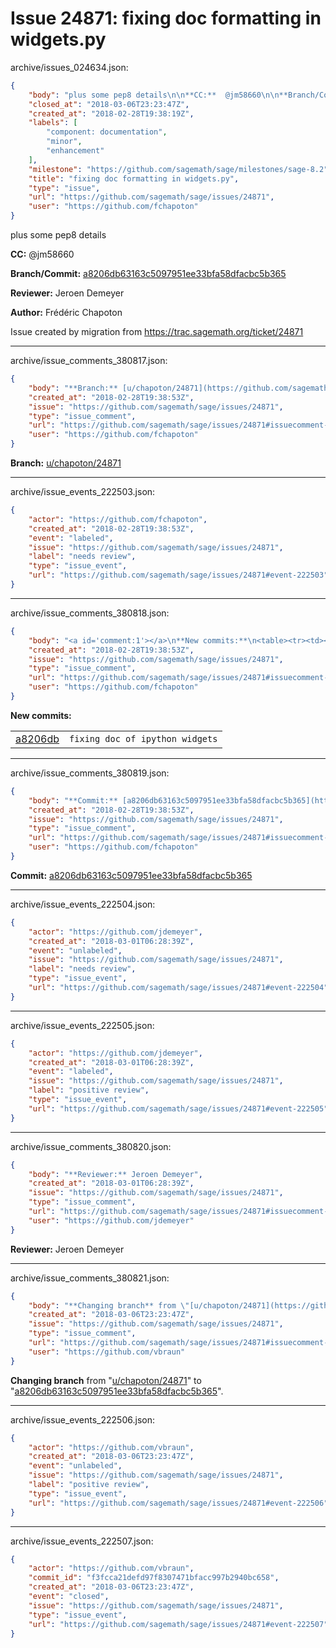 # Issue 24871: fixing doc formatting in widgets.py

archive/issues_024634.json:
```json
{
    "body": "plus some pep8 details\n\n**CC:**  @jm58660\n\n**Branch/Commit:** [a8206db63163c5097951ee33bfa58dfacbc5b365](https://github.com/sagemath/sagetrac-mirror/commit/a8206db63163c5097951ee33bfa58dfacbc5b365)\n\n**Reviewer:** Jeroen Demeyer\n\n**Author:** Fr\u00e9d\u00e9ric Chapoton\n\nIssue created by migration from https://trac.sagemath.org/ticket/24871\n\n",
    "closed_at": "2018-03-06T23:23:47Z",
    "created_at": "2018-02-28T19:38:19Z",
    "labels": [
        "component: documentation",
        "minor",
        "enhancement"
    ],
    "milestone": "https://github.com/sagemath/sage/milestones/sage-8.2",
    "title": "fixing doc formatting in widgets.py",
    "type": "issue",
    "url": "https://github.com/sagemath/sage/issues/24871",
    "user": "https://github.com/fchapoton"
}
```
plus some pep8 details

**CC:**  @jm58660

**Branch/Commit:** [a8206db63163c5097951ee33bfa58dfacbc5b365](https://github.com/sagemath/sagetrac-mirror/commit/a8206db63163c5097951ee33bfa58dfacbc5b365)

**Reviewer:** Jeroen Demeyer

**Author:** Frédéric Chapoton

Issue created by migration from https://trac.sagemath.org/ticket/24871





---

archive/issue_comments_380817.json:
```json
{
    "body": "**Branch:** [u/chapoton/24871](https://github.com/sagemath/sagetrac-mirror/tree/u/chapoton/24871)",
    "created_at": "2018-02-28T19:38:53Z",
    "issue": "https://github.com/sagemath/sage/issues/24871",
    "type": "issue_comment",
    "url": "https://github.com/sagemath/sage/issues/24871#issuecomment-380817",
    "user": "https://github.com/fchapoton"
}
```

**Branch:** [u/chapoton/24871](https://github.com/sagemath/sagetrac-mirror/tree/u/chapoton/24871)



---

archive/issue_events_222503.json:
```json
{
    "actor": "https://github.com/fchapoton",
    "created_at": "2018-02-28T19:38:53Z",
    "event": "labeled",
    "issue": "https://github.com/sagemath/sage/issues/24871",
    "label": "needs review",
    "type": "issue_event",
    "url": "https://github.com/sagemath/sage/issues/24871#event-222503"
}
```



---

archive/issue_comments_380818.json:
```json
{
    "body": "<a id='comment:1'></a>\n**New commits:**\n<table><tr><td><a href=\"https://github.com/sagemath/sagetrac-mirror/commit/a8206db63163c5097951ee33bfa58dfacbc5b365\">a8206db</a></td><td><code>fixing doc of ipython widgets</code></td></tr></table>\n",
    "created_at": "2018-02-28T19:38:53Z",
    "issue": "https://github.com/sagemath/sage/issues/24871",
    "type": "issue_comment",
    "url": "https://github.com/sagemath/sage/issues/24871#issuecomment-380818",
    "user": "https://github.com/fchapoton"
}
```

<a id='comment:1'></a>
**New commits:**
<table><tr><td><a href="https://github.com/sagemath/sagetrac-mirror/commit/a8206db63163c5097951ee33bfa58dfacbc5b365">a8206db</a></td><td><code>fixing doc of ipython widgets</code></td></tr></table>




---

archive/issue_comments_380819.json:
```json
{
    "body": "**Commit:** [a8206db63163c5097951ee33bfa58dfacbc5b365](https://github.com/sagemath/sagetrac-mirror/commit/a8206db63163c5097951ee33bfa58dfacbc5b365)",
    "created_at": "2018-02-28T19:38:53Z",
    "issue": "https://github.com/sagemath/sage/issues/24871",
    "type": "issue_comment",
    "url": "https://github.com/sagemath/sage/issues/24871#issuecomment-380819",
    "user": "https://github.com/fchapoton"
}
```

**Commit:** [a8206db63163c5097951ee33bfa58dfacbc5b365](https://github.com/sagemath/sagetrac-mirror/commit/a8206db63163c5097951ee33bfa58dfacbc5b365)



---

archive/issue_events_222504.json:
```json
{
    "actor": "https://github.com/jdemeyer",
    "created_at": "2018-03-01T06:28:39Z",
    "event": "unlabeled",
    "issue": "https://github.com/sagemath/sage/issues/24871",
    "label": "needs review",
    "type": "issue_event",
    "url": "https://github.com/sagemath/sage/issues/24871#event-222504"
}
```



---

archive/issue_events_222505.json:
```json
{
    "actor": "https://github.com/jdemeyer",
    "created_at": "2018-03-01T06:28:39Z",
    "event": "labeled",
    "issue": "https://github.com/sagemath/sage/issues/24871",
    "label": "positive review",
    "type": "issue_event",
    "url": "https://github.com/sagemath/sage/issues/24871#event-222505"
}
```



---

archive/issue_comments_380820.json:
```json
{
    "body": "**Reviewer:** Jeroen Demeyer",
    "created_at": "2018-03-01T06:28:39Z",
    "issue": "https://github.com/sagemath/sage/issues/24871",
    "type": "issue_comment",
    "url": "https://github.com/sagemath/sage/issues/24871#issuecomment-380820",
    "user": "https://github.com/jdemeyer"
}
```

**Reviewer:** Jeroen Demeyer



---

archive/issue_comments_380821.json:
```json
{
    "body": "**Changing branch** from \"[u/chapoton/24871](https://github.com/sagemath/sagetrac-mirror/tree/u/chapoton/24871)\" to \"[a8206db63163c5097951ee33bfa58dfacbc5b365](https://github.com/sagemath/sagetrac-mirror/commit/a8206db63163c5097951ee33bfa58dfacbc5b365)\".",
    "created_at": "2018-03-06T23:23:47Z",
    "issue": "https://github.com/sagemath/sage/issues/24871",
    "type": "issue_comment",
    "url": "https://github.com/sagemath/sage/issues/24871#issuecomment-380821",
    "user": "https://github.com/vbraun"
}
```

**Changing branch** from "[u/chapoton/24871](https://github.com/sagemath/sagetrac-mirror/tree/u/chapoton/24871)" to "[a8206db63163c5097951ee33bfa58dfacbc5b365](https://github.com/sagemath/sagetrac-mirror/commit/a8206db63163c5097951ee33bfa58dfacbc5b365)".



---

archive/issue_events_222506.json:
```json
{
    "actor": "https://github.com/vbraun",
    "created_at": "2018-03-06T23:23:47Z",
    "event": "unlabeled",
    "issue": "https://github.com/sagemath/sage/issues/24871",
    "label": "positive review",
    "type": "issue_event",
    "url": "https://github.com/sagemath/sage/issues/24871#event-222506"
}
```



---

archive/issue_events_222507.json:
```json
{
    "actor": "https://github.com/vbraun",
    "commit_id": "f3fcca21defd97f8307471bfacc997b2940bc658",
    "created_at": "2018-03-06T23:23:47Z",
    "event": "closed",
    "issue": "https://github.com/sagemath/sage/issues/24871",
    "type": "issue_event",
    "url": "https://github.com/sagemath/sage/issues/24871#event-222507"
}
```
